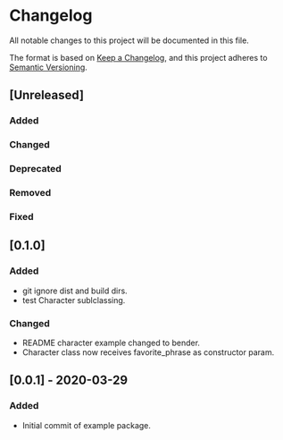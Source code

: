 # Changelog

All notable changes to this project will be documented in this file.

The format is based on [Keep a Changelog](https://keepachangelog.com/en/1.0.0/),
and this project adheres to [Semantic Versioning](https://semver.org/spec/v2.0.0.html).

## [Unreleased]

### Added

### Changed

### Deprecated

### Removed

### Fixed

## [0.1.0]

### Added

- git ignore dist and build dirs.
- test Character sublclassing.

### Changed

- README character example changed to bender.
- Character class now receives favorite_phrase as constructor param.

## [0.0.1] - 2020-03-29

### Added

- Initial commit of example package.
